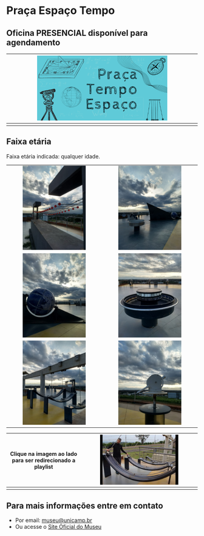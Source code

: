 # Praça Espaço Tempo

## Oficina PRESENCIAL disponível para agendamento


|<img src="praca.png" width="70%" height="70%"> |
|:-------:|
||

## Faixa etária
Faixa etária indicada: qualquer idade.

|||
|:------:|:------:|
|<img src="9db039e9-7fc1-47d7-bcdc-7c793627063a.jfif" width="70%" height="70%">|<img src="d272468c-bd03-4312-8c36-559411cbfa1f.jfif" width="70%" height="70%">|
|<img src="d6c73f73-886e-4c3f-9eba-7dc7e5b5a5ee.jfif" width="70%" height="70%">|<img src="d9bea219-786d-4522-8124-a1f4b6bcdce9.jfif" width="70%" height="70%">|
|<img src="40e2ce25-240b-4013-9c4c-1cd1e1217b22.jfif" width="70%" height="70%">|<img src="5a5acc45-275d-46ad-9fd8-61c5aab9ba75.jfif" width="70%" height="70%">|

|Clique na imagem ao lado para ser redirecionado a playlist|[<img src="praca2.jpg" width="70%" height="70%">]( https://youtube.com/playlist?list=PL7FkgJrOVo2Y4Sl8bfdBIRBBsKjSRTtAJ) |
|:----:|:-----:|
|||

## Para mais informações entre em contato

* Por email: museu@unicamp.br
* Ou acesse o [Site Oficial do Museu](https://www.mc.unicamp.br/visite)
